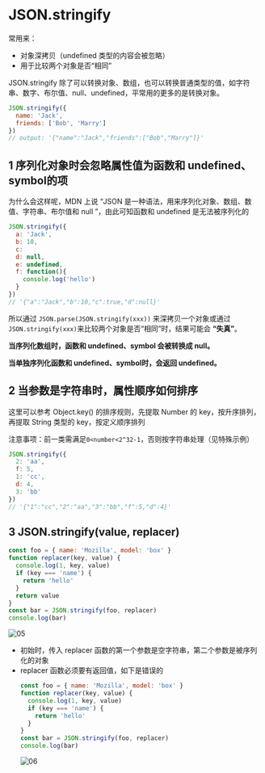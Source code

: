 # JSON.stringify

常用来：
- 对象深拷贝（undefined 类型的内容会被忽略）
- 用于比较两个对象是否“相同”

JSON.stringify 除了可以转换对象、数组，也可以转换普通类型的值，如字符串、数字、布尔值、null、undefined，平常用的更多的是转换对象。

```js
JSON.stringify({
  name: 'Jack',
  friends: ['Bob', 'Marry']
})
// output: '{"name":"Jack","friends":["Bob","Marry"]}'
```

## 1 序列化对象时会忽略属性值为函数和 undefined、symbol的项

为什么会这样呢，MDN 上说 “JSON 是一种语法，用来序列化对象、数组、数值、字符串、布尔值和 null ”，由此可知函数和 undefined 是无法被序列化的

```js
JSON.stringify({
  a: 'Jack',
  b: 10,
  c:
  d: null,
  e: undefined,
  f: function(){
    console.log('hello')
  }
})
// '{"a":"Jack","b":10,"c":true,"d":null}'
```

所以通过 `JSON.parse(JSON.stringify(xxx))` 来深拷贝一个对象或通过`JSON.stringify(xxx)`来比较两个对象是否“相同”时，结果可能会 **“失真”**。

**当序列化数组时，函数和 undefined、symbol 会被转换成 null。**

**当单独序列化函数和 undefined、symbol时，会返回 undefined。**

##  2 当参数是字符串时，属性顺序如何排序

这里可以参考 Object.key() 的排序规则，先提取 Number 的 key，按升序排列，再提取 String 类型的 key，按定义顺序排列

注意事项：前一类需满足`0<number<2^32-1`，否则按字符串处理（见特殊示例）

```js
JSON.stringify({
  2: 'aa',
  f: 5,
  1: 'cc',
  d: 4,
  3: 'bb'
})
// '{"1":"cc","2":"aa","3":"bb","f":5,"d":4}'
```

## 3 JSON.stringify(value, replacer)

```js
const foo = { name: 'Mozilla', model: 'box' }
function replacer(key, value) {
  console.log(1, key, value)
  if (key === 'name') {
    return 'hello'
  }
  return value
}
const bar = JSON.stringify(foo, replacer)
console.log(bar)
```

![05](https://image.newarea.site/20230730/05.png)

- 初始时，传入 replacer 函数的第一个参数是空字符串，第二个参数是被序列化的对象
- replacer 函数必须要有返回值，如下是错误的
  ```js
  const foo = { name: 'Mozilla', model: 'box' }
  function replacer(key, value) {
    console.log(1, key, value)
    if (key === 'name') {
      return 'hello'
    }
  }
  const bar = JSON.stringify(foo, replacer)
  console.log(bar)
  ```
  ![06](https://image.newarea.site/20230730/06.png)
